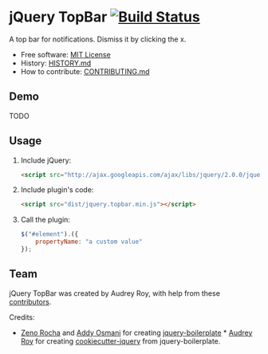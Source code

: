 # jQuery TopBar [![Build Status](https://secure.travis-ci.org/audreyr/topbar.png?branch=master)](https://travis-ci.org/audreyr/topbar)

A top bar for notifications. Dismiss it by clicking the x.

* Free software: [MIT License](http://audreyr.mit-license.org/)
* History: [HISTORY.md](https://github.com/audreyr/topbar/blob/master/HISTORY.md)
* How to contribute: [CONTRIBUTING.md](https://github.com/audreyr/topbar/blob/master/CONTRIBUTING.md)

## Demo

TODO

## Usage

1. Include jQuery:

	```html
	<script src="http://ajax.googleapis.com/ajax/libs/jquery/2.0.0/jquery.min.js"></script>
	```

2. Include plugin's code:

	```html
	<script src="dist/jquery.topbar.min.js"></script>
	```

3. Call the plugin:

	```javascript
	$("#element").({
		propertyName: "a custom value"
	});
	```

## Team

jQuery TopBar was created by Audrey Roy, with help from these [contributors](https://github.com/audreyr/topbar/graphs/contributors).

Credits:
* [Zeno Rocha](http://zenorocha.com) and [Addy Osmani](http://addyosmani.com) for creating [jquery-boilerplate](https://github.com/jquery-boilerplate/jquery-boilerplate) * [Audrey Roy](http://www.audreymroy.com) for creating [cookiecutter-jquery](https://github.com/audreyr/cookiecutter-jquery) from jquery-boilerplate.
